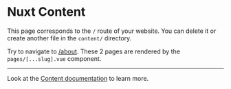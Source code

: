 # Nuxt Content

This page corresponds to the `/` route of your website. You can delete it or create another file in the `content/` directory.

Try to navigate to [/about](/sobre). These 2 pages are rendered by the `pages/[...slug].vue` component.

---

Look at the [Content documentation](https://content.nuxtjs.org/) to learn more.
